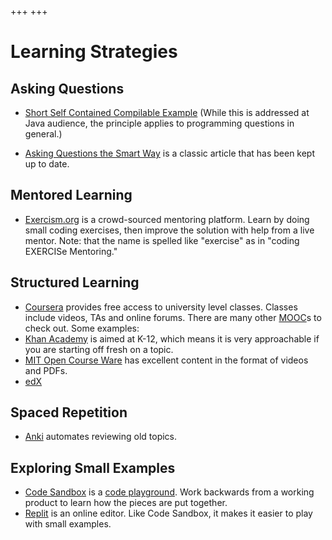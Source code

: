 +++
+++
# Learning Strategies #

## Asking Questions

- [Short Self Contained Compilable Example](http://www.sscce.org/) (While this is addressed at Java audience, the principle applies to programming questions in general.)

- [Asking Questions the Smart Way](http://catb.org/~esr/faqs/smart-questions.html) is a classic article that has been kept up to date.


## Mentored Learning

- [Exercism.org](https://exercism.org/) is a crowd-sourced mentoring platform. Learn by doing small coding exercises, then improve the solution with help from a live mentor. Note: that the name is spelled like "exercise" as in "coding EXERCISe Mentoring."


## Structured Learning

- [Coursera](https://www.coursera.org/) provides free access to university level classes. Classes include videos, TAs and online forums. There are many other [MOOC](https://en.wikipedia.org/wiki/Massive_open_online_course#Notable_providers)s to check out. Some examples:
- [Khan Academy](https://www.khanacademy.org/) is aimed at K-12, which means it is very approachable if you are starting off fresh on a topic.
- [MIT Open Course Ware](https://ocw.mit.edu/index.htm) has excellent content in the format of videos and PDFs.
- [edX](https://www.edx.org/)


## Spaced Repetition

- [Anki](https://apps.ankiweb.net/) automates reviewing old topics.


## Exploring Small Examples

- [Code Sandbox](https://codesandbox.io/) is a [code playground](https://en.wikipedia.org/wiki/Comparison_of_online_source_code_playgrounds#Online_web_client-side_source_code_playgrounds). Work backwards from a working product to learn how the pieces are put together.
- [Replit](https://replit.com/signup) is an online editor. Like Code Sandbox, it makes it easier to play with small examples.
